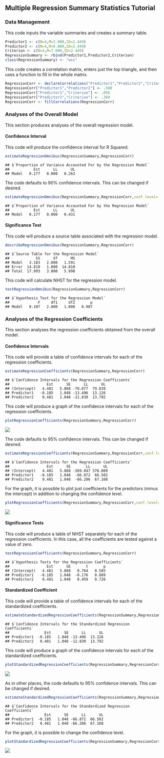 
## Multiple Regression Summary Statistics Tutorial

### Data Management

This code inputs the variable summaries and creates a summary table.

```r
Predictor1 <- c(N=4,M=2.000,SD=2.449)
Predictor2 <- c(N=4,M=6.000,SD=2.449)
Criterion <- c(N=4,M=7.000,SD=2.449)
RegressionSummary <- rbind(Predictor1,Predictor2,Criterion)
class(RegressionSummary) <- "wss"
```

This code creates a correlation matrix, enters just the top triangle, and then uses a function to fill in the whole matrix.

```r
RegressionCorr <- declareCorrelations("Predictor1","Predictor2","Criterion")
RegressionCorr["Predictor1","Predictor2"] <- .500
RegressionCorr["Predictor1","Criterion"] <- .056
RegressionCorr["Predictor2","Criterion"] <- .389
RegressionCorr <- fillCorrelations(RegressionCorr)
```

### Analyses of the Overall Model

This section produces analyses of the overall regression model.

#### Confidence Interval

This code will produce the confidence interval for R Squared.

```r
estimateRegressionOmnibus(RegressionSummary,RegressionCorr)
```

```
## $`Proportion of Variance Accounted For by the Regression Model`
##           Est      LL      UL
## Model   0.177   0.000   0.263
```

The code defaults to 90% confidence intervals. This can be changed if desired.

```r
estimateRegressionOmnibus(RegressionSummary,RegressionCorr,conf.level=.95)
```

```
## $`Proportion of Variance Accounted For by the Regression Model`
##           Est      LL      UL
## Model   0.177   0.000   0.431
```

#### Significance Test

This code will produce a source table associated with the regression model.

```r
describeRegressionOmnibus(RegressionSummary,RegressionCorr)
```

```
## $`Source Table for the Regression Model`
##            SS      df      MS
## Model   3.183   2.000   1.591
## Error  14.810   1.000  14.810
## Total  17.993   3.000   5.998
```

This code will calculate NHST for the regression model.

```r
testRegressionOmnibus(RegressionSummary,RegressionCorr)
```

```
## $`Hypothesis Test for the Regression Model`
##             F     df1     df2       p
## Model   0.107   2.000   1.000   0.907
```

### Analyses of the Regression Coefficients

This section analyses the regression coefficients obtained from the overall model.

#### Confidence Intervals

This code will provide a table of confidence intervals for each of the regression coefficients.

```r
estimateRegressionCoefficients(RegressionSummary,RegressionCorr)
```

```
## $`Confidence Intervals for the Regression Coefficients`
##                 Est      SE      LL      UL
## (Intercept)   4.481   5.868 -70.077  79.039
## Predictor1   -0.185   1.048 -13.496  13.126
## Predictor2    0.481   1.048 -12.830  13.792
```

This code will produce a graph of the confidence intervals for each of the regression coefficients.

```r
plotRegressionCoefficients(RegressionSummary,RegressionCorr)
```

![](figures/Regression-MultipleA-1.png)<!-- -->

The code defaults to 95% confidence intervals. This can be changed if desired.

```r
estimateRegressionCoefficients(RegressionSummary,RegressionCorr,conf.level=.99)
```

```
## $`Confidence Intervals for the Regression Coefficients`
##                 Est      SE       LL      UL
## (Intercept)   4.481   5.868 -369.047 378.009
## Predictor1   -0.185   1.048  -66.872  66.502
## Predictor2    0.481   1.048  -66.206  67.168
```

For the graph, it is possible to plot just coefficients for the predictors (minus the intercept) in addition to changing the confidence level.

```r
plotRegressionCoefficients(RegressionSummary,RegressionCorr,conf.level=.99,line=0,intercept=FALSE)
```

![](figures/Regression-MultipleB-1.png)<!-- -->

#### Significance Tests

This code will produce a table of NHST separately for each of the regression coefficients. In this case, all the coefficients are tested against a value of zero.

```r
testRegressionCoefficients(RegressionSummary,RegressionCorr)
```

```
## $`Hypothesis Tests for the Regression Coefficients`
##                 Est      SE       t       p
## (Intercept)   4.481   5.868   0.764   0.585
## Predictor1   -0.185   1.048  -0.176   0.889
## Predictor2    0.481   1.048   0.459   0.726
```

#### Standardized Coefficient

This code will provide a table of confidence intervals for each of the standardized coefficients.

```r
estimateStandardizedRegressionCoefficients(RegressionSummary,RegressionCorr)
```

```
## $`Confidence Intervals for the Standardized Regression Coefficients`
##                Est      SE      LL      UL
## Predictor1  -0.185   1.048 -13.496  13.126
## Predictor2   0.481   1.048 -12.830  13.792
```

This code will produce a graph of the confidence intervals for each of the standardized coefficients.

```r
plotStandardizedRegressionCoefficients(RegressionSummary,RegressionCorr)
```

![](figures/Regression-MultipleStandardA-1.png)<!-- -->

As in other places, the code defaults to 95% confidence intervals. This can be changed if desired.

```r
estimateStandardizedRegressionCoefficients(RegressionSummary,RegressionCorr,conf.level=.99)
```

```
## $`Confidence Intervals for the Standardized Regression Coefficients`
##                Est      SE      LL      UL
## Predictor1  -0.185   1.048 -66.872  66.502
## Predictor2   0.481   1.048 -66.206  67.168
```

For the graph, it is possible to change the confidence level.

```r
plotStandardizedRegressionCoefficients(RegressionSummary,RegressionCorr,conf.level=.99)
```

![](figures/Regression-MultipleStandardB-1.png)<!-- -->
